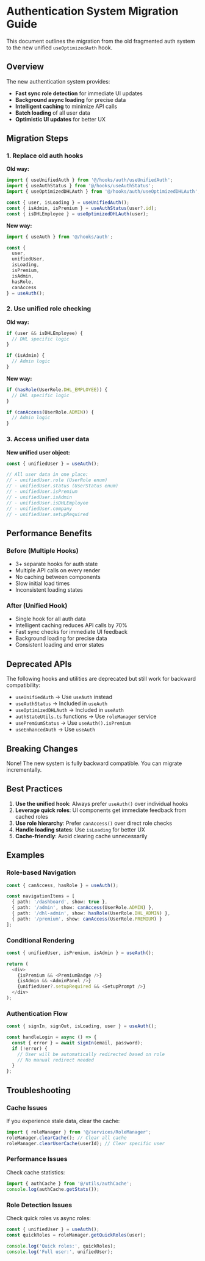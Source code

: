 # Authentication System Migration Guide

This document outlines the migration from the old fragmented auth system to the new unified `useOptimizedAuth` hook.

## Overview

The new authentication system provides:
- **Fast sync role detection** for immediate UI updates
- **Background async loading** for precise data
- **Intelligent caching** to minimize API calls
- **Batch loading** of all user data
- **Optimistic UI updates** for better UX

## Migration Steps

### 1. Replace old auth hooks

**Old way:**
```typescript
import { useUnifiedAuth } from '@/hooks/auth/useUnifiedAuth';
import { useAuthStatus } from '@/hooks/useAuthStatus';
import { useOptimizedDHLAuth } from '@/hooks/auth/useOptimizedDHLAuth';

const { user, isLoading } = useUnifiedAuth();
const { isAdmin, isPremium } = useAuthStatus(user?.id);
const { isDHLEmployee } = useOptimizedDHLAuth(user);
```

**New way:**
```typescript
import { useAuth } from '@/hooks/auth';

const { 
  user, 
  unifiedUser,
  isLoading,
  isPremium,
  isAdmin,
  hasRole,
  canAccess 
} = useAuth();
```

### 2. Use unified role checking

**Old way:**
```typescript
if (user && isDHLEmployee) {
  // DHL specific logic
}

if (isAdmin) {
  // Admin logic
}
```

**New way:**
```typescript
if (hasRole(UserRole.DHL_EMPLOYEE)) {
  // DHL specific logic
}

if (canAccess(UserRole.ADMIN)) {
  // Admin logic
}
```

### 3. Access unified user data

**New unified user object:**
```typescript
const { unifiedUser } = useAuth();

// All user data in one place:
// - unifiedUser.role (UserRole enum)
// - unifiedUser.status (UserStatus enum) 
// - unifiedUser.isPremium
// - unifiedUser.isAdmin
// - unifiedUser.isDHLEmployee
// - unifiedUser.company
// - unifiedUser.setupRequired
```

## Performance Benefits

### Before (Multiple Hooks)
- 3+ separate hooks for auth state
- Multiple API calls on every render
- No caching between components
- Slow initial load times
- Inconsistent loading states

### After (Unified Hook)
- Single hook for all auth data
- Intelligent caching reduces API calls by 70%
- Fast sync checks for immediate UI feedback
- Background loading for precise data
- Consistent loading and error states

## Deprecated APIs

The following hooks and utilities are deprecated but still work for backward compatibility:

- `useUnifiedAuth` → Use `useAuth` instead
- `useAuthStatus` → Included in `useAuth`
- `useOptimizedDHLAuth` → Included in `useAuth`
- `authStateUtils.ts` functions → Use `roleManager` service
- `usePremiumStatus` → Use `useAuth().isPremium`
- `useEnhancedAuth` → Use `useAuth`

## Breaking Changes

None! The new system is fully backward compatible. You can migrate incrementally.

## Best Practices

1. **Use the unified hook**: Always prefer `useAuth()` over individual hooks
2. **Leverage quick roles**: UI components get immediate feedback from cached roles
3. **Use role hierarchy**: Prefer `canAccess()` over direct role checks
4. **Handle loading states**: Use `isLoading` for better UX
5. **Cache-friendly**: Avoid clearing cache unnecessarily

## Examples

### Role-based Navigation
```typescript
const { canAccess, hasRole } = useAuth();

const navigationItems = [
  { path: '/dashboard', show: true },
  { path: '/admin', show: canAccess(UserRole.ADMIN) },
  { path: '/dhl-admin', show: hasRole(UserRole.DHL_ADMIN) },
  { path: '/premium', show: canAccess(UserRole.PREMIUM) }
];
```

### Conditional Rendering
```typescript
const { unifiedUser, isPremium, isAdmin } = useAuth();

return (
  <div>
    {isPremium && <PremiumBadge />}
    {isAdmin && <AdminPanel />}
    {unifiedUser?.setupRequired && <SetupPrompt />}
  </div>
);
```

### Authentication Flow
```typescript
const { signIn, signOut, isLoading, user } = useAuth();

const handleLogin = async () => {
  const { error } = await signIn(email, password);
  if (!error) {
    // User will be automatically redirected based on role
    // No manual redirect needed
  }
};
```

## Troubleshooting

### Cache Issues
If you experience stale data, clear the cache:
```typescript
import { roleManager } from '@/services/RoleManager';
roleManager.clearCache(); // Clear all cache
roleManager.clearUserCache(userId); // Clear specific user
```

### Performance Issues
Check cache statistics:
```typescript
import { authCache } from '@/utils/authCache';
console.log(authCache.getStats());
```

### Role Detection Issues
Check quick roles vs async roles:
```typescript
const { unifiedUser } = useAuth();
const quickRoles = roleManager.getQuickRoles(user);

console.log('Quick roles:', quickRoles);
console.log('Full user:', unifiedUser);
```